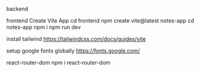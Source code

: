 backend

frontend
Create Vite App
cd frontend
npm create vite@latest notes-app
cd notes-app
npm i 
npm run dev

install tailwind 
https://tailwindcss.com/docs/guides/vite

setup google fonts globally
https://fonts.google.com/

react-router-dom
npm i react-router-dom

